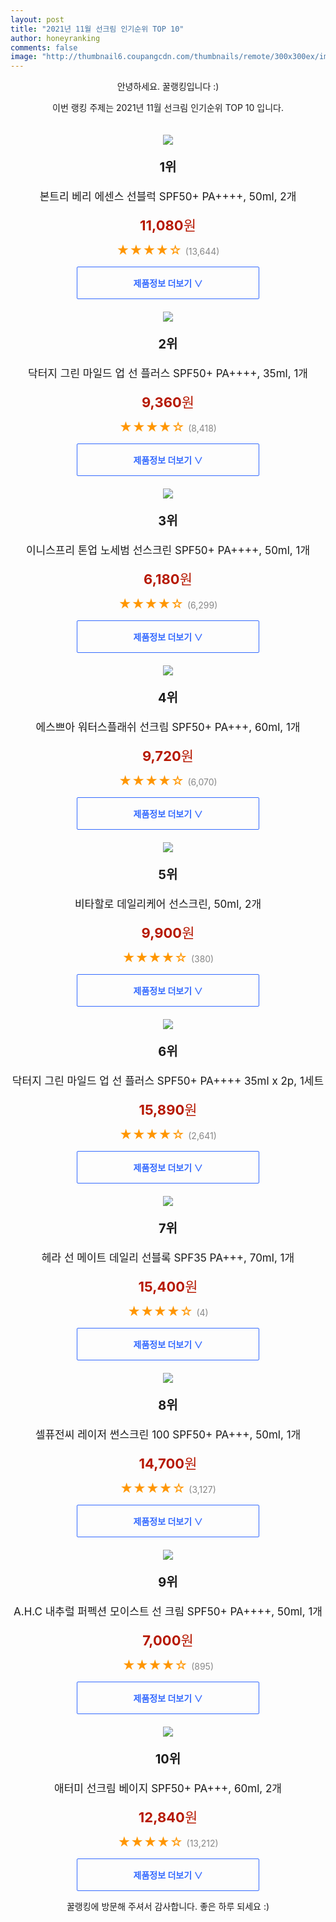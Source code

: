 ```yaml
--- 
layout: post 
title: "2021년 11월 선크림 인기순위 TOP 10" 
author: honeyranking 
comments: false 
image: "http://thumbnail6.coupangcdn.com/thumbnails/remote/300x300ex/image/retail/images/532402460541110-69117b46-bde5-4b90-b133-8c1609b65197.jpg" 
--- 
```

<p style="text-align: center;">안녕하세요. 꿀랭킹입니다 :)</p> <p style="text-align: center;">이번 랭킹 주제는 2021년 11월 선크림 인기순위 TOP 10 입니다.</p><center><img src="http://thumbnail6.coupangcdn.com/thumbnails/remote/300x300ex/image/retail/images/532402460541110-69117b46-bde5-4b90-b133-8c1609b65197.jpg" style="margin-top:20px" /></center> <p style="text-align: center; font-size: 20px"><b>1위</b></p> <p style="text-align: center; font-size: 17px">본트리 베리 에센스 선블럭 SPF50+ PA++++, 50ml, 2개</p> <p style="text-align: center;"><span style="color: #b61800; font-size: 22px;"><b>11,080</b>원</span></p> <p style="text-align: center;"><span style="color: #ff9600; font-size: 20px;">★★★★☆ </span><span style="color: #878787;">(13,644)</span></p> <center><a href="https://coupa.ng/b9VMCY"> <div style="font-size: 14px; display: inline-block; padding: 15px 90px; color: #346aff; border-radius: 2px; border: 1px solid #346aff; cursor: pointer;"><b>제품정보 더보기 &or;</b></div> </a></center><center><img src="http://thumbnail10.coupangcdn.com/thumbnails/remote/300x300ex/image/retail/images/169145867216633-c8a316af-ec02-4b11-baab-65ab4f101be9.jpg" style="margin-top:20px" /></center> <p style="text-align: center; font-size: 20px"><b>2위</b></p> <p style="text-align: center; font-size: 17px">닥터지 그린 마일드 업 선 플러스 SPF50+ PA++++, 35ml, 1개</p> <p style="text-align: center;"><span style="color: #b61800; font-size: 22px;"><b>9,360</b>원</span></p> <p style="text-align: center;"><span style="color: #ff9600; font-size: 20px;">★★★★☆ </span><span style="color: #878787;">(8,418)</span></p> <center><a href="https://coupa.ng/b9VMC1"> <div style="font-size: 14px; display: inline-block; padding: 15px 90px; color: #346aff; border-radius: 2px; border: 1px solid #346aff; cursor: pointer;"><b>제품정보 더보기 &or;</b></div> </a></center><center><img src="http://thumbnail10.coupangcdn.com/thumbnails/remote/300x300ex/image/retail/images/336897251572109-6e69cf31-db56-4ac8-9c22-26e208b4b4a1.jpg" style="margin-top:20px" /></center> <p style="text-align: center; font-size: 20px"><b>3위</b></p> <p style="text-align: center; font-size: 17px">이니스프리 톤업 노세범 선스크린 SPF50+ PA++++, 50ml, 1개</p> <p style="text-align: center;"><span style="color: #b61800; font-size: 22px;"><b>6,180</b>원</span></p> <p style="text-align: center;"><span style="color: #ff9600; font-size: 20px;">★★★★☆ </span><span style="color: #878787;">(6,299)</span></p> <center><a href="https://coupa.ng/b9VMC4"> <div style="font-size: 14px; display: inline-block; padding: 15px 90px; color: #346aff; border-radius: 2px; border: 1px solid #346aff; cursor: pointer;"><b>제품정보 더보기 &or;</b></div> </a></center><center><img src="http://thumbnail8.coupangcdn.com/thumbnails/remote/300x300ex/image/retail/images/2019/11/22/17/2/d1648519-2bdd-446b-a1b6-2858564f088e.jpg" style="margin-top:20px" /></center> <p style="text-align: center; font-size: 20px"><b>4위</b></p> <p style="text-align: center; font-size: 17px">에스쁘아 워터스플래쉬 선크림 SPF50+ PA+++, 60ml, 1개</p> <p style="text-align: center;"><span style="color: #b61800; font-size: 22px;"><b>9,720</b>원</span></p> <p style="text-align: center;"><span style="color: #ff9600; font-size: 20px;">★★★★☆ </span><span style="color: #878787;">(6,070)</span></p> <center><a href="https://coupa.ng/b9VMC6"> <div style="font-size: 14px; display: inline-block; padding: 15px 90px; color: #346aff; border-radius: 2px; border: 1px solid #346aff; cursor: pointer;"><b>제품정보 더보기 &or;</b></div> </a></center><center><img src="http://thumbnail7.coupangcdn.com/thumbnails/remote/300x300ex/image/retail/images/93102907866540-6173fabd-b0a9-4033-a952-068673e9b774.jpg" style="margin-top:20px" /></center> <p style="text-align: center; font-size: 20px"><b>5위</b></p> <p style="text-align: center; font-size: 17px">비타할로 데일리케어 선스크린, 50ml, 2개</p> <p style="text-align: center;"><span style="color: #b61800; font-size: 22px;"><b>9,900</b>원</span></p> <p style="text-align: center;"><span style="color: #ff9600; font-size: 20px;">★★★★☆ </span><span style="color: #878787;">(380)</span></p> <center><a href="https://coupa.ng/b9VMDa"> <div style="font-size: 14px; display: inline-block; padding: 15px 90px; color: #346aff; border-radius: 2px; border: 1px solid #346aff; cursor: pointer;"><b>제품정보 더보기 &or;</b></div> </a></center><center><img src="http://thumbnail6.coupangcdn.com/thumbnails/remote/300x300ex/image/retail/images/58319737281000-2582981e-120b-4b67-8808-1d1400acca1c.jpg" style="margin-top:20px" /></center> <p style="text-align: center; font-size: 20px"><b>6위</b></p> <p style="text-align: center; font-size: 17px">닥터지 그린 마일드 업 선 플러스 SPF50+ PA++++ 35ml x 2p, 1세트</p> <p style="text-align: center;"><span style="color: #b61800; font-size: 22px;"><b>15,890</b>원</span></p> <p style="text-align: center;"><span style="color: #ff9600; font-size: 20px;">★★★★☆ </span><span style="color: #878787;">(2,641)</span></p> <center><a href="https://coupa.ng/b9VMDe"> <div style="font-size: 14px; display: inline-block; padding: 15px 90px; color: #346aff; border-radius: 2px; border: 1px solid #346aff; cursor: pointer;"><b>제품정보 더보기 &or;</b></div> </a></center><center><img src="http://thumbnail10.coupangcdn.com/thumbnails/remote/300x300ex/image/retail/images/337579497035376-d2e9064b-47f4-410a-9380-e76344c3cfa4.jpg" style="margin-top:20px" /></center> <p style="text-align: center; font-size: 20px"><b>7위</b></p> <p style="text-align: center; font-size: 17px">헤라 선 메이트 데일리 선블록 SPF35 PA+++, 70ml, 1개</p> <p style="text-align: center;"><span style="color: #b61800; font-size: 22px;"><b>15,400</b>원</span></p> <p style="text-align: center;"><span style="color: #ff9600; font-size: 20px;">★★★★☆ </span><span style="color: #878787;">(4)</span></p> <center><a href=""> <div style="font-size: 14px; display: inline-block; padding: 15px 90px; color: #346aff; border-radius: 2px; border: 1px solid #346aff; cursor: pointer;"><b>제품정보 더보기 &or;</b></div> </a></center><center><img src="http://thumbnail6.coupangcdn.com/thumbnails/remote/300x300ex/image/retail/images/500528089238351-3278e39d-7a4f-45f5-aef2-1c6d34a80c7d.jpg" style="margin-top:20px" /></center> <p style="text-align: center; font-size: 20px"><b>8위</b></p> <p style="text-align: center; font-size: 17px">셀퓨전씨 레이저 썬스크린 100 SPF50+ PA+++, 50ml, 1개</p> <p style="text-align: center;"><span style="color: #b61800; font-size: 22px;"><b>14,700</b>원</span></p> <p style="text-align: center;"><span style="color: #ff9600; font-size: 20px;">★★★★☆ </span><span style="color: #878787;">(3,127)</span></p> <center><a href="https://coupa.ng/b9VMDk"> <div style="font-size: 14px; display: inline-block; padding: 15px 90px; color: #346aff; border-radius: 2px; border: 1px solid #346aff; cursor: pointer;"><b>제품정보 더보기 &or;</b></div> </a></center><center><img src="http://thumbnail10.coupangcdn.com/thumbnails/remote/300x300ex/image/retail/images/679903706960429-d65ac738-5832-4e58-ab5e-42c21ebd505f.jpg" style="margin-top:20px" /></center> <p style="text-align: center; font-size: 20px"><b>9위</b></p> <p style="text-align: center; font-size: 17px">A.H.C 내추럴 퍼펙션 모이스트 선 크림 SPF50+ PA++++, 50ml, 1개</p> <p style="text-align: center;"><span style="color: #b61800; font-size: 22px;"><b>7,000</b>원</span></p> <p style="text-align: center;"><span style="color: #ff9600; font-size: 20px;">★★★★☆ </span><span style="color: #878787;">(895)</span></p> <center><a href="https://coupa.ng/b9VMDr"> <div style="font-size: 14px; display: inline-block; padding: 15px 90px; color: #346aff; border-radius: 2px; border: 1px solid #346aff; cursor: pointer;"><b>제품정보 더보기 &or;</b></div> </a></center><center><img src="http://thumbnail9.coupangcdn.com/thumbnails/remote/300x300ex/image/vendor_inventory/205d/aa747ce36aa292f50bf99e9511b66acd0bff1911204a6a0a80e57d05899b.jpg" style="margin-top:20px" /></center> <p style="text-align: center; font-size: 20px"><b>10위</b></p> <p style="text-align: center; font-size: 17px">애터미 선크림 베이지 SPF50+ PA+++, 60ml, 2개</p> <p style="text-align: center;"><span style="color: #b61800; font-size: 22px;"><b>12,840</b>원</span></p> <p style="text-align: center;"><span style="color: #ff9600; font-size: 20px;">★★★★☆ </span><span style="color: #878787;">(13,212)</span></p> <center><a href="https://coupa.ng/b9VMDx"> <div style="font-size: 14px; display: inline-block; padding: 15px 90px; color: #346aff; border-radius: 2px; border: 1px solid #346aff; cursor: pointer;"><b>제품정보 더보기 &or;</b></div> </a></center> <p style="text-align: center;">꿀랭킹에 방문해 주셔서 감사합니다. 좋은 하루 되세요 :)</p>
